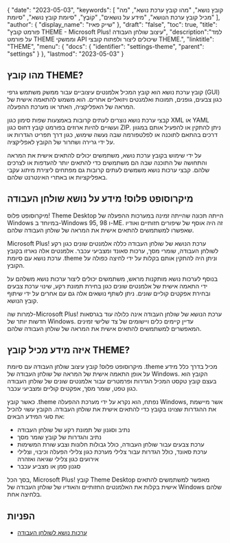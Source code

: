 {
"date": "2023-05-03",
  "keywords": [
"קובץ נושא",
"מהו קובץ ערכת נושא",
"מה מכיל קובץ ערכת הנושא",
"מידע על נושאים",
"קוֹבֶץ",
"סיומת קובץ נושא",
"סיומת"
],
  "author": {
"display_name": "שייק פאיז"
},
"draft": "false",
"toc": true,
"title": "פורמט קובץ THEME - Microsoft Plus! עיצוב שולחן העבודה",
  "description":"למד על פורמט THEME וממשקי API שיכולים ליצור ולפתוח קובצי THEME.",
"linktitle": "THEME",
  "menu": {
    "docs": {
      "identifier": "settings-theme",
      "parent": "settings"
}
},
"lastmod": "2023-05-03"
}

## מהו קובץ THEME?

קובץ ערכת נושא הוא קובץ המכיל אלמנטים עיצוביים עבור ממשק משתמש גרפי (GUI) כגון צבעים, גופנים, תמונות ואלמנטים ויזואליים אחרים. הוא משמש להתאמה אישית של המראה של האפליקציה, האתר או מערכת ההפעלה.

קבצי ערכת נושא נוצרים לעתים קרובות באמצעות שפות סימון כגון XML או YAML ועשויים להיות ארוזים בפורמט קובץ דחוס כגון ZIP. ניתן להתקין או להפעיל אותם במגוון דרכים בהתאם לתוכנה או לפלטפורמה שבה נעשה שימוש, כגון דרך תפריט הגדרות או על ידי גרירה ושחרור של הקובץ לאפליקציה.

על ידי שימוש בקובץ ערכת נושא, משתמשים יכולים להתאים אישית את המראה והתחושה של התוכנה שבה הם משתמשים כדי להתאים יותר להעדפות או לצרכים שלהם. קבצי ערכות נושא משמשים לעתים קרובות גם מפתחים ליצירת מיתוג עקבי באפליקציות או באתרי האינטרנט שלהם.

## מיקרוסופט פלוס! מידע על נושא שולחן העבודה

מיקרוסופט פלוס! Theme Desktop הייתה תכונה שהייתה זמינה במערכות ההפעלה של Windows במיוחד ב-Windows 95, 98 ו-ME. זה היה אוסף של שיפורים חזותיים ואודיו שאפשרו למשתמשים להתאים אישית את המראה של שולחן העבודה שלהם.

Microsoft Plus! ערכת הנושא של שולחן העבודה כללה אלמנטים שונים כגון רקע לשולחן העבודה, שומרי מסך, ערכות סאונד ומצביעי עכבר. אלמנטים אלה נארזו בקובץ ערכת נושא עם סיומת .theme וניתן היה להתקין אותם בקלות על ידי לחיצה כפולה על הקובץ.

בנוסף לערכות נושא מותקנות מראש, משתמשים יכולים ליצור ערכות נושא משלהם על ידי התאמה אישית של אלמנטים שונים כגון בחירת תמונת רקע, שינוי ערכת צבעים ובחירת אפקטים קוליים שונים. ניתן לשתף נושאים אלה גם עם אחרים על ידי שיתוף קובץ הנושא.

למרות שה-Microsoft Plus! ערכת הנושא של שולחן העבודה אינה כלולה עוד בגרסאות חדשות יותר של Windows. עדיין קיימים כלים ויישומים של צד שלישי זמינים המאפשרים למשתמשים להתאים אישית את המראה של שולחן העבודה שלהם.

## איזה מידע מכיל קובץ THEME?

מיקרוסופט פלוס! קובץ עיצוב שולחן העבודה עם סיומת ‎.theme מכיל בדרך כלל מידע על אופן התאמה אישית של המראה של שולחן העבודה של Windows. הקובץ הוא בעצם קובץ טקסט המכיל הגדרות ופרמטרים עבור אלמנטים שונים של שולחן העבודה כגון טפט, שומר מסך, אפקטים קוליים ומצביעי עכבר.

כאשר קובץ .theme נפתח, הוא נקרא על ידי מערכת ההפעלה Windows, אשר מיישמת את ההגדרות שצוינו בקובץ כדי להתאים אישית את שולחן העבודה. הקובץ עשוי להכיל את סוגי המידע הבאים:

- נתיב וסגנון של תמונת רקע של שולחן העבודה
- נתיב והגדרות של קובץ שומר מסך
- ערכת צבעים עבור שולחן העבודה, כולל גבולות חלונות וצבע שורת המשימות
- ערכת סאונד, כולל הגדרות עבור צלילי מערכת כגון צלילי הפעלה וכיבוי, וצלילי אירועים כגון צלילי שגיאה ואזהרה
- סגנון סמן או מצביע עכבר

בסך הכל, Microsoft Plus! קובץ Theme Desktop מאפשר למשתמשים להתאים אישית בקלות את האלמנטים החזותיים והאודיו של שולחן העבודה של Windows שלהם בלחיצה אחת.

## הפניות
* [ערכות נושא לשולחן העבודה](https://support.microsoft.com/en-us/windows/desktop-themes-94880287-6046-1d35-6d2f-35dee759701e)

